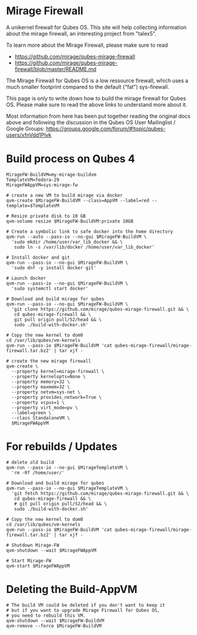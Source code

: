 Mirage Firewall
===============

A unikernel firewall for Qubes OS.
This site will help collecting information about the mirage firewall, an interesting project from "talex5".

To learn more about the Mirage Firewall, please make sure to read

- https://github.com/mirage/qubes-mirage-firewall
- https://github.com/mirage/qubes-mirage-firewall/blob/master/README.md

The Mirage Firewall for Qubes OS is a low ressource firewall, which uses a much smaller footprint
compared to the default ("fat") sys-firewall.

This page is only to write down how to build the mirage firewall for Qubes OS.
Please make sure to read the above links to understand more about it.

Most information from here has been put together reading the original docs above and following the discussion in the Qubes OS User Mailinglist / Google Groups:
https://groups.google.com/forum/#!topic/qubes-users/xfnVdd1Plvk


Build process on Qubes 4
========================
```
MirageFW-BuildVM=my-mirage-buildvm
TemplateVM=fedora-29
MirageFWAppVM=sys-mirage-fw

# create a new VM to build mirage via docker
qvm-create $MirageFW-BuildVM --class=AppVM --label=red --template=$TemplateVM

# Resize private disk to 10 GB
qvm-volume resize $MirageFW-BuildVM:private 10GB

# Create a symbolic link to safe docker into the home directory
qvm-run --auto --pass-io --no-gui $MirageFW-BuildVM \
  'sudo mkdir /home/user/var_lib_docker && \  
   sudo ln -s /var/lib/docker /home/user/var_lib_docker'

# Install docker and git
qvm-run --pass-io --no-gui $MirageFW-BuildVM \
  'sudo dnf -y install docker git'

# Launch docker
qvm-run --pass-io --no-gui $MirageFW-BuildVM \
  'sudo systemctl start docker'

# Download and build mirage for qubes
qvm-run --pass-io --no-gui $MirageFW-BuildVM \
  'git clone https://github.com/mirage/qubes-mirage-firewall.git && \
   cd qubes-mirage-firewall && \
   git pull origin pull/52/head && \
   sudo ./build-with-docker.sh'

# Copy the new kernel to dom0
cd /var/lib/qubes/vm-kernels
qvm-run --pass-io $MirageFW-BuildVM 'cat qubes-mirage-firewall/mirage-firewall.tar.bz2' | tar xjf -

# create the new mirage firewall
qvm-create \
  --property kernel=mirage-firewall \
  --property kernelopts=None \
  --property memory=32 \
  --property maxmem=32 \
  --property netvm=sys-net \
  --property provides_network=True \
  --property vcpus=1 \
  --property virt_mode=pv \
  --label=green \
  --class StandaloneVM \
  $MirageFWAppVM
```

For rebuilds / Updates
======================
```
# delete old build
qvm-run --pass-io --no-gui $MirageTemplateVM \
  'rm -Rf /home/user/'

# Download and build mirage for qubes
qvm-run --pass-io --no-gui $MirageTemplateVM \
  'git fetch https://github.com/mirage/qubes-mirage-firewall.git && \ 
   cd qubes-mirage-firewall && \
   # git pull origin pull/52/head && \
   sudo ./build-with-docker.sh'

# Copy the new kernel to dom0
cd /var/lib/qubes/vm-kernels
qvm-run --pass-io $MirageFW-BuildVM 'cat qubes-mirage-firewall/mirage-firewall.tar.bz2' | tar xjf -

# Shutdown Mirage-FW
qvm-shutdown --wait $MirageFWAppVM

# Start Mirage-FW
qvm-start $MirageFWAppVM
```

Deleting the Build-AppVM
========================
```
# The build VM could be deleted if you don't want to keep it
# but if you want to upgrade Mirage Firewall for Qubes OS,
# you need to rebuild this VM.
qvm-shutdown --wait $MirageFW-BuildVM
qvm-remove --force $MirageFW-BuildVM
```
